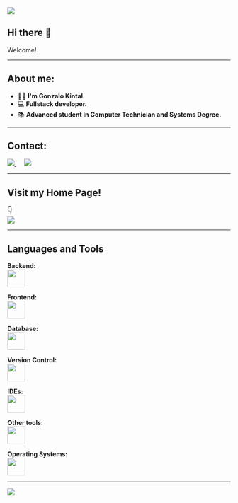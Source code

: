 <!--
<img src="https://user-images.githubusercontent.com/73097560/115834477-dbab4500-a447-11eb-908a-139a6edaec5c.gif">

<div id="user-content-toc">
  <ul>
    <summary><h2 style="display: inline-block">Hi there 👋</h2></summary>
    <li>Welcome!</li>
  </ul>
</div>

<div id="user-content-toc">
  <ul>
    <summary><h2 style="display: inline-block">About me:</h2></summary>
  </ul>
  <li>I'm Gonzalo Kintal.</li>
  <li>👨‍💻 Fullstack developer.</li>
  <li>📚 Advanced student in Computer Technician and Systems Degree.</li>
</div>

<div id="user-content-toc">
  <ul>
    <summary><h2 style="display: inline-block">Contact:</h2></summary>
  </ul>
  <p>
    <a target="_blank" href="https://www.linkedin.com/in/gonzalo-kintal-071a41226/">
      <img src="https://img.shields.io/badge/-LinkedIn-0077B5?style=for-the-badge&logo=Linkedin&logoColor=white">
    </a>
    &emsp;
    <a target="_blank" href="mailto:kintalgonzalo40@gmail.com">
      <img src="https://img.shields.io/badge/-Gmail-D14836?style=for-the-badge&logo=Gmail&logoColor=white">
    </a>
    &emsp;
  </p>
</div>

<div id="user-content-toc">
  <ul>
    <summary><h2 style="display: inline-block">Visit my Home Page!</h2></summary>
  </ul>
  <br>👇<br>
  <a target="_blank" href="https://gonzalokintal.vercel.app">
    <img src="https://img.shields.io/badge/-PORTFOLIO-000000?style=for-the-badge&logo=blogger&logoColor=white">
  </a>
</div>

<div id="user-content-toc">
  <ul>
    <summary><h2 style="display: inline-block">Lenguages and Tools</h2></summary>
  </ul>
  <table>
    <tr>
        <td style="font-weight: bold; padding-right: 10px; vertical-align: center; border: none;">Backend:</td>
        <td><img height="40" src="https://skillicons.dev/icons?i=java,spring,maven,python,c"/></td>
    </tr>
    <tr>
        <td style="font-weight: bold; padding-right: 10px; vertical-align: center;">Frontend:</td>
        <td><img height="40" src="https://skillicons.dev/icons?i=react,tailwind,mui,html,css,js,ts,figma"/></td>
    </tr>
    <tr>
        <td style="font-weight: bold; padding-right: 10px; vertical-align: center; border: none;">Database:</td>
        <td><img height="40" src="https://skillicons.dev/icons?i=postgresql,mysql"/></td>
    </tr>
    <tr>
        <td style="font-weight: bold; padding-right: 10px; vertical-align: center; border: none;">Version Control:</td>
        <td><img height="40" src="https://skillicons.dev/icons?i=git,github,gitlab"/></td>
    </tr>
    <tr>
        <td style="font-weight: bold; padding-right: 10px; vertical-align: center; border: none;">IDEs:</td>
        <td><img height="40" src="https://skillicons.dev/icons?i=vscode,eclipse,idea"/></td>
    </tr>
    <tr>
        <td style="font-weight: bold; padding-right: 10px; vertical-align: center; border: none;">Other tools:</td>
        <td><img height="40" src="https://skillicons.dev/icons?i=postman,vim"/></td>
    </tr>
    <tr>
        <td style="font-weight: bold; padding-right: 10px; vertical-align: center; border: none;">Operating Systems:</td>
        <td><img height="40" src="https://skillicons.dev/icons?i=ubuntu,windows"/></td>
    </tr>
  </table>
</div>

<img src="https://user-images.githubusercontent.com/73097560/115834477-dbab4500-a447-11eb-908a-139a6edaec5c.gif">
-->
<img src="https://user-images.githubusercontent.com/73097560/115834477-dbab4500-a447-11eb-908a-139a6edaec5c.gif">

## Hi there 👋  
Welcome!  

---

## About me:  
- 👨‍💻 **I'm Gonzalo Kintal.**  
- 💻 **Fullstack developer.**  
- 📚 **Advanced student in Computer Technician and Systems Degree.**  

---

## Contact:  
<p>
  <a target="_blank" href="https://www.linkedin.com/in/gonzalo-kintal-071a41226/">
    <img src="https://img.shields.io/badge/-LinkedIn-0077B5?style=for-the-badge&logo=Linkedin&logoColor=white">
  </a>
  &emsp;
  <a target="_blank" href="mailto:kintalgonzalo40@gmail.com">
    <img src="https://img.shields.io/badge/-Gmail-D14836?style=for-the-badge&logo=Gmail&logoColor=white">
  </a>
</p>

---

## Visit my Home Page!  
👇  
<a target="_blank" href="https://gonzalokintal.vercel.app">
  <img src="https://img.shields.io/badge/-PORTFOLIO-000000?style=for-the-badge&logo=blogger&logoColor=white">
</a>

---

## Languages and Tools  

**Backend:**  
<img height="40" src="https://skillicons.dev/icons?i=java,spring,maven,python,c"/>

**Frontend:**  
<img height="40" src="https://skillicons.dev/icons?i=react,tailwind,mui,html,css,js,ts,figma"/>

**Database:**  
<img height="40" src="https://skillicons.dev/icons?i=postgresql,mysql"/>

**Version Control:**  
<img height="40" src="https://skillicons.dev/icons?i=git,github,gitlab"/>

**IDEs:**  
<img height="40" src="https://skillicons.dev/icons?i=vscode,eclipse,idea"/>

**Other tools:**  
<img height="40" src="https://skillicons.dev/icons?i=postman,vim"/>

**Operating Systems:**  
<img height="40" src="https://skillicons.dev/icons?i=ubuntu,windows"/>

---

<img src="https://user-images.githubusercontent.com/73097560/115834477-dbab4500-a447-11eb-908a-139a6edaec5c.gif">

